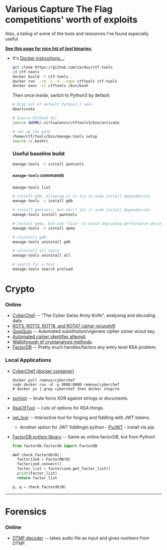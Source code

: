 # Various Capture The Flag competitions' worth of exploits
Also, a listing of some of the tools and resources I've found especially useful.

**[See this page for nice list of tool binaries](https://github.com/zardus/ctf-tools)**.

 * It's [Docker instructions...](https://github.com/zardus/ctf-tools#docker-version-17):

    ```bash
    git clone https://github.com/zardus/ctf-tools
    cd ctf-tools
    docker build -t ctf-tools .
    docker run --rm -i -d --name ctftools ctf-tools
    docker exec -it ctftools /bin/bash
    ```

    Then once inside, switch to Python3 by default:

    ```bash
    # Drop out of default Python2.7 venv
    deactivate

    # Source Python3 dir
    source $HOME/.virtualenvs/ctftools3/bin/activate

    # set up the path
    /home/ctf/tools/bin/manage-tools setup
    source ~/.bashrc
    ```

    ### Useful baseline build

    ```bash
    manage-tools -s install pwntools
    ```

    ##### `manage-tools` commands

    ```bash
    manage-tools list

    # install gdb, allowing it to try to sudo install dependencies
    manage-tools -s install gdb

    # install pwntools, but don't let it sudo install dependencies
    manage-tools install pwntools

    # install qemu, but use "nice" to avoid degrading performance during compilation
    manage-tools -n install qemu

    # uninstall gdb
    manage-tools uninstall gdb

    # uninstall all tools
    manage-tools uninstall all

    # search for a tool
    manage-tools search preload
    ```

# Crypto
### Online
* [CyberChef](https://gchq.github.io/CyberChef/) -- "The Cyber Swiss Army Knife", analysing and decoding data
* [ROT5, ROT13, ROT18, and ROT47 cipher re/unshift](https://www.qqxiuzi.cn/bianma/ROT5-13-18-47.php)
* [QuipQuip](https://quipqiup.com/) -- Automated substitution/vigenere cipher solver w/out key.
* [Automated cipher identifier attempt](https://www.boxentriq.com/code-breaking/cipher-identifier).
* [Walkthrough of cryptanalysis methods](http://practicalcryptography.com/cryptanalysis/).
* [FactorDB](http://factordb.com/) -- Pretty much handles/factors any entry level RSA problem.

### Local Applications
* [CyberChef (docker container)](https://hub.docker.com/r/remnux/cyberchef/)

    ```
    docker pull remnux/cyberchef
    sudo docker run -d -p 8080:8080 remnux/cyberchef
    # docker ps | grep cyberchef then docker stop/rm
    ```

* [xortool](./tools/xortool) -- brute force XOR against strings or documents.
* [RsaCtfTool](./tools/RsaCtfTool) -- _Lots_ of options for RSA things.
* [jwt_tool](./tools/jwt_tool) -- Interactive tool for forging and fiddling with JWT tokens.
  * Another option for JWT fiddlingin python - [PyJWT](https://pypi.org/project/PyJWT/1.4.0/) - install via pip.
* [FactorDB python library](https://pypi.org/project/factordb-pycli/) -- Same as online factorDB, but from Python!

    ```python
    from factordb.factordb import FactorDB

    def check_factordb(N):
      factorized = FactorDB(N)
      factorized.connect()
      factor_list = factorized.get_factor_list()
      print(factor_list)
      return factor_list

    p, q = check_factordb(N)
    ```

---

# Forensics
### Online
* [DTMF decoder](http://dialabc.com/sound/detect/) -- takes audio file as input and gives numbers from DTMF.
